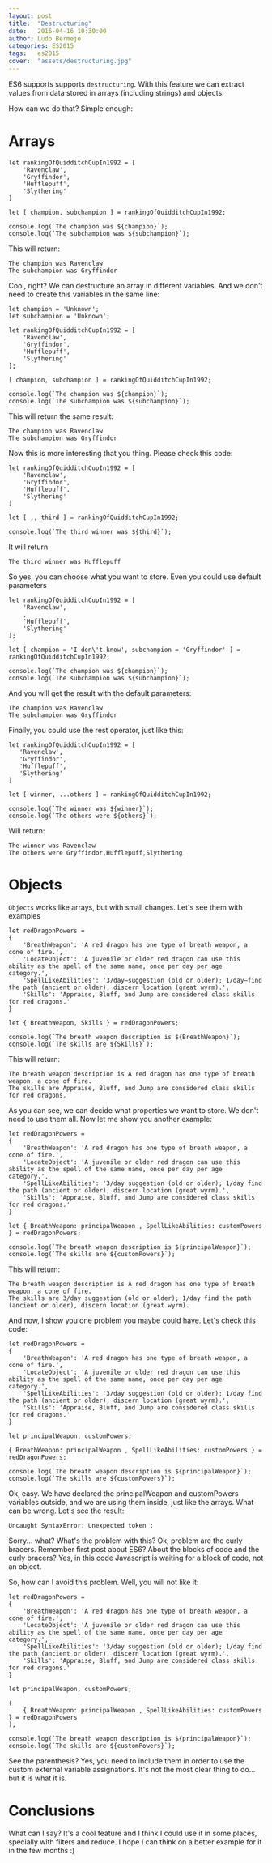 ```yaml
---
layout: post
title:  "Destructuring"
date:   2016-04-16 10:30:00
author: Ludo Bermejo
categories: ES2015 
tags:	es2015
cover:  "assets/destructuring.jpg"
---
```


ES6 supports supports `destructuring`. With this feature we can extract values from data stored in arrays (including strings) and objects. 

How can we do that? Simple enough:

# Arrays

    let rankingOfQuidditchCupIn1992 = [
        'Ravenclaw',
        'Gryffindor',
        'Hufflepuff',
        'Slythering'
    ]

    let [ champion, subchampion ] = rankingOfQuidditchCupIn1992;

    console.log(`The champion was ${champion}`);
    console.log(`The subchampion was ${subchampion}`);
    
This will return:
    
    The champion was Ravenclaw
    The subchampion was Gryffindor
    
Cool, right? We can destructure an array in different variables. And we don't need to create this variables in the same line:
    
    let champion = 'Unknown';
    let subchampion = 'Unknown';

    let rankingOfQuidditchCupIn1992 = [
        'Ravenclaw',
        'Gryffindor',
        'Hufflepuff',
        'Slythering'
    ];

    [ champion, subchampion ] = rankingOfQuidditchCupIn1992;

    console.log(`The champion was ${champion}`);
    console.log(`The subchampion was ${subchampion}`);

This will return the same result:

    The champion was Ravenclaw
    The subchampion was Gryffindor
    
Now this is more interesting that you thing. Please check this code:
    
    let rankingOfQuidditchCupIn1992 = [
        'Ravenclaw',
        'Gryffindor',
        'Hufflepuff',
        'Slythering'
    ]

    let [ ,, third ] = rankingOfQuidditchCupIn1992;

    console.log(`The third winner was ${third}`);
        
It will return
    
    The third winner was Hufflepuff

So yes, you can choose what you want to store. Even you could use default parameters

    let rankingOfQuidditchCupIn1992 = [
        'Ravenclaw',
        ,
        'Hufflepuff',
        'Slythering'
    ];
    
    let [ champion = 'I don\'t know', subchampion = 'Gryffindor' ] = rankingOfQuidditchCupIn1992;
    
    console.log(`The champion was ${champion}`);
    console.log(`The subchampion was ${subchampion}`);

And you will get the result with the default parameters:

    The champion was Ravenclaw
    The subchampion was Gryffindor
    
Finally, you could use the rest operator, just like this:
    
    let rankingOfQuidditchCupIn1992 = [
       'Ravenclaw',
       'Gryffindor',
       'Hufflepuff',
       'Slythering'
    ]
    
    let [ winner, ...others ] = rankingOfQuidditchCupIn1992;
    
    console.log(`The winner was ${winner}`); 
    console.log(`The others were ${others}`);
    
Will return:
    
    The winner was Ravenclaw
    The others were Gryffindor,Hufflepuff,Slythering
    
# Objects

`Objects` works like arrays, but with small changes. Let's see them with examples

    let redDragonPowers =
    {
        'BreathWeapon': 'A red dragon has one type of breath weapon, a cone of fire.',
        'LocateObject': 'A juvenile or older red dragon can use this ability as the spell of the same name, once per day per age category.',
        'SpellLikeAbilities': '3/day—suggestion (old or older); 1/day—find the path (ancient or older), discern location (great wyrm).',
        'Skills': 'Appraise, Bluff, and Jump are considered class skills for red dragons.'
    }

    let { BreathWeapon, Skills } = redDragonPowers;

    console.log(`The breath weapon description is ${BreathWeapon}`);
    console.log(`The skills are ${Skills}`);

This will return:

    The breath weapon description is A red dragon has one type of breath weapon, a cone of fire.
    The skills are Appraise, Bluff, and Jump are considered class skills for red dragons.
    
As you can see, we can decide what properties we want to store. We don't need to use them all. Now let me show you another example:
    
    let redDragonPowers =
    {
        'BreathWeapon': 'A red dragon has one type of breath weapon, a cone of fire.',
        'LocateObject': 'A juvenile or older red dragon can use this ability as the spell of the same name, once per day per age category.',
        'SpellLikeAbilities': '3/day suggestion (old or older); 1/day find the path (ancient or older), discern location (great wyrm).',
        'Skills': 'Appraise, Bluff, and Jump are considered class skills for red dragons.'
    }

    let { BreathWeapon: principalWeapon , SpellLikeAbilities: customPowers } = redDragonPowers;

    console.log(`The breath weapon description is ${principalWeapon}`);
    console.log(`The skills are ${customPowers}`);
    
This will return:
    
    The breath weapon description is A red dragon has one type of breath weapon, a cone of fire.
    The skills are 3/day suggestion (old or older); 1/day find the path (ancient or older), discern location (great wyrm).
    
And now, I show you one problem you maybe could have. Let's check this code:

    let redDragonPowers =
    {
        'BreathWeapon': 'A red dragon has one type of breath weapon, a cone of fire.',
        'LocateObject': 'A juvenile or older red dragon can use this ability as the spell of the same name, once per day per age category.',
        'SpellLikeAbilities': '3/day suggestion (old or older); 1/day find the path (ancient or older), discern location (great wyrm).',
        'Skills': 'Appraise, Bluff, and Jump are considered class skills for red dragons.'
    }

    let principalWeapon, customPowers;

    { BreathWeapon: principalWeapon , SpellLikeAbilities: customPowers } = redDragonPowers;

    console.log(`The breath weapon description is ${principalWeapon}`);
    console.log(`The skills are ${customPowers}`);
    
Ok, easy. We have declared the principalWeapon and customPowers variables outside, and we are using them inside, just like the arrays. What can be wrong. Let's see the result:
    
    Uncaught SyntaxError: Unexpected token :
    
Sorry... what? What's the problem with this? Ok, problem are the curly bracers. Remember first post about ES6? About the blocks of code and the curly bracers? Yes, in this code Javascript is waiting for a block of code, not an object.
    
So, how can I avoid this problem. Well, you will not like it:


    let redDragonPowers =
    {
        'BreathWeapon': 'A red dragon has one type of breath weapon, a cone of fire.',
        'LocateObject': 'A juvenile or older red dragon can use this ability as the spell of the same name, once per day per age category.',
        'SpellLikeAbilities': '3/day suggestion (old or older); 1/day find the path (ancient or older), discern location (great wyrm).',
        'Skills': 'Appraise, Bluff, and Jump are considered class skills for red dragons.'
    }
    
    let principalWeapon, customPowers;
    
    ( 
        { BreathWeapon: principalWeapon , SpellLikeAbilities: customPowers } = redDragonPowers 
    );
    
    console.log(`The breath weapon description is ${principalWeapon}`);
    console.log(`The skills are ${customPowers}`);
    
    
See the parenthesis? Yes, you need to include them in order to use the custom external variable assignations. It's not the most clear thing to do... but it is what it is.
     
     
# Conclusions

What can I say? It's a cool feature and I think I could use it in some places, specially with filters and reduce. I hope I can think on a better example for it in the few months :)